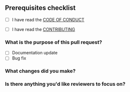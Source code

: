 ## Prerequisites checklist

- [ ] I have read the [CODE OF CONDUCT](https://github.com/simonedelpopolo/trythistrythat/blob/main/.github/CODE_OF_CONDUCT.md)

- [ ] I have read the [CONTRIBUTING](https://github.com/simonedelpopolo/trythistrythat/blob/main/.github/CONTRIBUTIING.md)

### What is the purpose of this pull request?

- [ ] Documentation update
- [ ] Bug fix

### What changes did you make?

### Is there anything you'd like reviewers to focus on?
